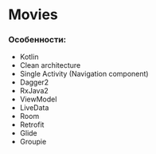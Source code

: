 # Movies

### Особенности: ###
- Kotlin
- Clean architecture
- Single Activity (Navigation component)
- Dagger2
- RxJava2
- ViewModel
- LiveData
- Room
- Retrofit
- Glide
- Groupie
